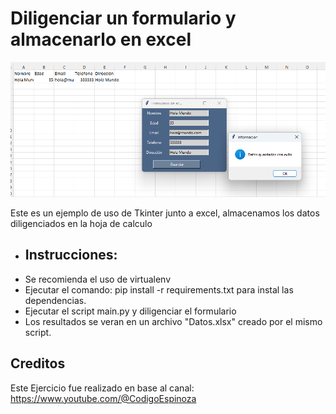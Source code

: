 # Diligenciar un formulario y almacenarlo en excel
![Ejemplo](https://github.com/vhngroup/excel_form_with_tkinter_openpyxl/blob/main/static/screen.png)

Este es un ejemplo de uso de Tkinter junto a excel, almacenamos los datos diligenciados en la hoja de calculo

* ## Instrucciones:
* Se recomienda el uso de virtualenv
* Ejecutar el comando: pip install -r requirements.txt para instal las dependencias.
* Ejecutar el script main.py y diligenciar el formulario
* Los resultados se veran en un archivo "Datos.xlsx" creado por el mismo script.

## Creditos
Este Ejercicio fue realizado en base al canal: https://www.youtube.com/@CodigoEspinoza